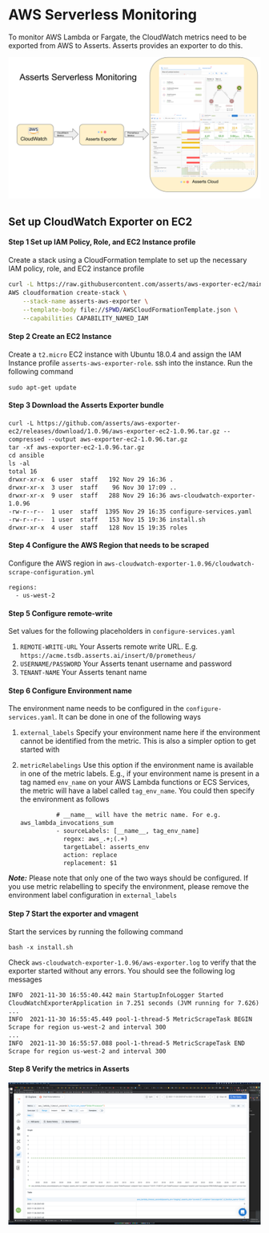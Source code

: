 # AWS Serverless Monitoring

To monitor AWS Lambda or Fargate, the CloudWatch metrics need to be exported from AWS to Asserts. Asserts provides an exporter to do this.&#x20;

![Export AWS CloudWatch Metrics to Asserts](<../.gitbook/assets/Screenshot 2021-12-01 at 2.49.36 PM (2).png>)

## Set up CloudWatch Exporter on EC2

#### Step 1 Set up IAM Policy, Role, and EC2 Instance profile

Create a stack using a CloudFormation template to set up the necessary IAM policy, role, and EC2 instance profile

```bash
curl -L https://raw.githubusercontent.com/asserts/aws-exporter-ec2/main/AWSCloudFormationTemplate.json --output AWSCloudFormationTemplate.json
AWS cloudformation create-stack \
    --stack-name asserts-aws-exporter \
    --template-body file://$PWD/AWSCloudFormationTemplate.json \
    --capabilities CAPABILITY_NAMED_IAM
```

#### Step 2 Create an EC2 Instance

Create a `t2.micro` EC2 instance with Ubuntu 18.0.4 and assign the IAM Instance profile `asserts-aws-exporter-role`. ssh into the instance. Run the following command

`sudo apt-get update`

#### Step 3 Download the Asserts Exporter bundle

```
curl -L https://github.com/asserts/aws-exporter-ec2/releases/download/1.0.96/aws-exporter-ec2-1.0.96.tar.gz --compressed --output aws-exporter-ec2-1.0.96.tar.gz
tar -xf aws-exporter-ec2-1.0.96.tar.gz
cd ansible
ls -al
total 16
drwxr-xr-x  6 user  staff   192 Nov 29 16:36 .
drwxr-xr-x  3 user  staff    96 Nov 30 17:09 ..
drwxr-xr-x  9 user  staff   288 Nov 29 16:36 aws-cloudwatch-exporter-1.0.96
-rw-r--r--  1 user  staff  1395 Nov 29 16:35 configure-services.yaml
-rw-r--r--  1 user  staff   153 Nov 15 19:36 install.sh
drwxr-xr-x  4 user  staff   128 Nov 15 19:35 roles
```

#### Step 4 Configure the AWS Region that needs to be scraped

Configure the AWS region in `aws-cloudwatch-exporter-1.0.96/cloudwatch-scrape-configuration.yml`

```
regions:
  - us-west-2
```

#### Step 5 Configure remote-write

Set values for the following placeholders in `configure-services.yaml`

1. `REMOTE-WRITE-URL` Your Asserts remote write URL. E.g. `https://acme.tsdb.asserts.ai/insert/0/prometheus/`
2. `USERNAME/PASSWORD` Your Asserts tenant username and password
3. `TENANT-NAME` Your Asserts tenant name

#### Step 6 Configure Environment name

The environment name needs to be configured in the `configure-services.yaml`. It can be done in one of the following ways

1. `external_labels` Specify your environment name here if the environment cannot be identified from the metric. This is also a simpler option to get started with
2.  `metricRelabelings` Use this option if the environment name is available in one of the metric labels. E.g., if your environment name is present in a tag named `env_name` on your AWS Lambda functions or ECS Services, the metric will have a label called `tag_env_name`. You could then specify the environment as follows&#x20;

    ```
              # __name__ will have the metric name. For e.g. aws_lambda_invocations_sum
              - sourceLabels: [__name__, tag_env_name]
                regex: aws_.+;(.+)
                targetLabel: asserts_env
                action: replace
                replacement: $1 
    ```

_**Note:**_ Please note that only one of the two ways should be configured. If you use metric relabelling to specify the environment, please remove the environment label configuration in `external_labels`

#### Step 7 Start the exporter and vmagent

Start the services by running the following command

```
bash -x install.sh
```

Check `aws-cloudwatch-exporter-1.0.96/aws-exporter.log` to verify that the exporter started without any errors. You should see the following log messages

```
INFO  2021-11-30 16:55:40.442 main StartupInfoLogger Started CloudWatchExporterApplication in 7.251 seconds (JVM running for 7.626)
...
INFO  2021-11-30 16:55:45.449 pool-1-thread-5 MetricScrapeTask BEGIN Scrape for region us-west-2 and interval 300
...
INFO  2021-11-30 16:55:57.088 pool-1-thread-5 MetricScrapeTask END Scrape for region us-west-2 and interval 300
```

#### Step 8 Verify the metrics in Asserts

![AWS Lambda Metric in Asserts](<../.gitbook/assets/Screenshot 2021-12-01 at 4.26.51 PM.png>)
